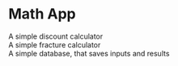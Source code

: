 Math App
==================
A simple discount calculator <br>
A simple fracture calculator <br>
A simple database, that saves inputs and results <br>
